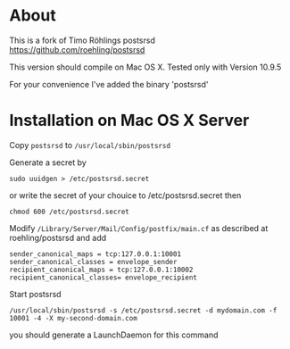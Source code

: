 About
=====
This is a fork of Timo Röhlings postsrsd
https://github.com/roehling/postsrsd

This version should compile on Mac OS X.
Tested only with Version 10.9.5

For your convenience I've added the binary 'postsrsd'

Installation on Mac OS X Server
=====

Copy `postsrsd` to `/usr/local/sbin/postsrsd`

Generate a secret by 

    sudo uuidgen > /etc/postsrsd.secret

or write the secret of your chouice to /etc/postsrsd.secret then 

    chmod 600 /etc/postsrsd.secret

Modify `/Library/Server/Mail/Config/postfix/main.cf` as described at roehling/postsrsd and add

    sender_canonical_maps = tcp:127.0.0.1:10001
    sender_canonical_classes = envelope_sender
    recipient_canonical_maps = tcp:127.0.0.1:10002
    recipient_canonical_classes= envelope_recipient

Start postsrsd

    /usr/local/sbin/postsrsd -s /etc/postsrsd.secret -d mydomain.com -f 10001 -4 -X my-second-domain.com

you should generate a LaunchDaemon for this command
